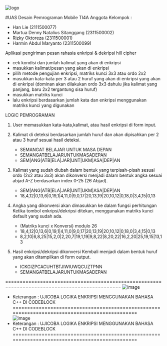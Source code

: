 ![logo](https://github.com/user-attachments/assets/9f743a49-815b-4dbb-bf91-0c09e50cd28b)




#UAS Desain Pemrograman Mobile TI4A
Anggota Kelompok :
* Han Lie (2111500077)
* Martua Denny Natalius Sitanggang (2311500002)
* Rizky Oktoreza (2311500001)
* Harmin Abdul Maryanto (2311500099)

Aplikasi pengiriman pesan rahasia enkripsi & dekripsi hill cipher
* cek kondisi dan jumlah kalimat yang akan di enkripsi
* masukkan kalimat/pesan yang akan di enkripsi
* pilih metode pengujian enkripsi, matriks kunci 3x3 atau ordo 2x2
* masukkan kata-kata per 3 atau 2 huruf yang akan di enkripsi yang akan di enkripsi (dominan akan dilakukan ordo 3x3 dahulu jika kalimat yang panjang, baru 2x2 tergantung sisa huruf)
* masukkan matriks kunci
* lalu enkripsi berdasarkan jumlah kata dan enkripsi menggunakan matriks kunci yang digunakan

LOGIC PEMROGRAMAN
1. User memasukkan kata-kata,kalimat, atau hasil enkripsi di form input.

2. Kalimat di deteksi berdasarkan jumlah huruf dan akan dipisahkan per 2 atau 3 huruf sesuai hasil deteksi.

	* SEMANGAT BELAJAR UNTUK MASA DEPAN
	* SEMANGATBELAJARUNTUKMASADEPAN
	* SEM|ANG|ATB|ELA|JAR|UNT|UKM|ASA|DEP|AN
   	

4. Kalimat yang sudah diubah dalam bentuk yang terpisah-pisah sesuai ordo (2x2 atau 3x3) akan dikonversi menjadi dalam bentuk
   angka sesuai abjad A-Z berdasarkan index 0-25 (26 Abjad).

   	* SEM|ANG|ATB|ELA|JAR|UNT|UKM|ASA|DEP|AN
   	* 18,4,12|0,13,6|0,19,1|4,11,0|9,0,17|20,13,19|20,10,12|0,18,0|3,4,15|0,13

	

6. Angka yang dikonversi akan dimasukkan ke dalam fungsi perhitungan Ketika tombol enkripsi/dekripsi ditekan,
   menggunakan matriks kunci default yang sudah ada.

   * (Matriks kunci x Konversi) modulo 26
   * 18,4,12|0,13,6|0,19,1|4,11,0|9,0,17|20,13,19|20,10,12|0,18,0|3,4,15|0,13
   * 8,2,10|6,8,25|15,2,0|2,20,7|19,1,19|9,8,22|8,20,22|16,2,20|25,19,15|13,13
   

8. Hasil enkripsi/dekripsi dikonversi Kembali menjadi dalam bentuk huruf yang akan ditampilkan di form output.
   * ICKGIZPCACUHTBTJIWIUWQCUZTPNN
   * SEMANGATBELAJARUNTUKMASADEPAN

==============================================================================================
   ![image](https://github.com/user-attachments/assets/d09e1867-f79d-47cd-a9d4-3f5cf1bdd9b4)
   * Keterangan : UJICOBA LOGIKA ENKRIPSI MENGGUNAKAN BAHASA C++ DI CODEBLOCK
==============================================================================================  
   ![image](https://github.com/user-attachments/assets/f0c03dda-f480-41e1-923a-4bb3b94cd5bf)
   * Keterangan : UJICOBA LOGIKA ENKRIPSI MENGGUNAKAN BAHASA C++ DI CODEBLOCK
==============================================================================================
   

